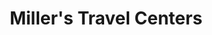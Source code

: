 ---
title: "Miller's Travel Centers"
url: /north-salt-lake/millers-travel-centers/
shop: convenience
---